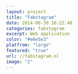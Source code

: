 ```yaml
---
layout: project
title: "Fabstagram"
date: 2014-06-30 16:22:48
categories: fabstagram
excerpt: Web application
color: "#e6e5e3"
platfrom: "large"
featured: "true"
url: //fabstagram.nl
image: "2"
---
```

